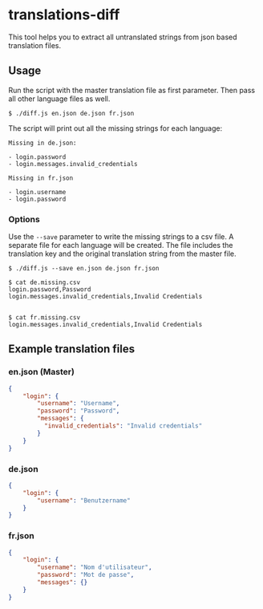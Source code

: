 # translations-diff

This tool helps you to extract all untranslated strings from json based translation files.

## Usage

Run the script with the master translation file as first parameter. Then pass all other language files as well.

```
$ ./diff.js en.json de.json fr.json
```

The script will print out all the missing strings for each language:

```
Missing in de.json:

- login.password
- login.messages.invalid_credentials

Missing in fr.json

- login.username
- login.password
```

### Options

Use the `--save` parameter to write the missing strings to a csv file. A separate file for each language will be created. The file includes the translation key and the original translation string from the master file.

```
$ ./diff.js --save en.json de.json fr.json

$ cat de.missing.csv
login.password,Password
login.messages.invalid_credentials,Invalid Credentials


$ cat fr.missing.csv
login.messages.invalid_credentials,Invalid Credentials
```

## Example translation files

### en.json (Master)

```json
{
    "login": {
        "username": "Username",
        "password": "Password",
        "messages": {
          "invalid_credentials": "Invalid credentials"
        }
    }
}
```

### de.json

```json
{
    "login": {
        "username": "Benutzername"
    }
}
```

### fr.json

```json
{
    "login": {
        "username": "Nom d'utilisateur",
        "password": "Mot de passe",
        "messages": {}
    }
}
```
